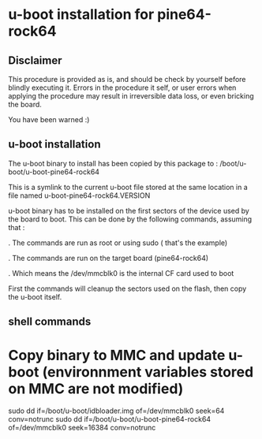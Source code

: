 # u-boot installation for pine64-rock64

## Disclaimer

This procedure is provided as is, and should be check by yourself before
blindly executing it. Errors in the procedure it self, or user errors when
applying the procedure may result in irreversible data loss, or even bricking
the board.

You have been warned :)

## u-boot installation

The u-boot binary to install has been copied by this package to :
/boot/u-boot/u-boot-pine64-rock64

This is a symlink to the current u-boot file stored at the same location in a
file named u-boot-pine64-rock64.VERSION

u-boot binary has to be installed on the first sectors of the device used by
the board to boot. This can be done by the following commands, assuming that :

. The commands are run as root or using sudo ( that's the example)

. The commands are run on the target board (pine64-rock64)

. Which means the /dev/mmcblk0 is the internal CF card used to boot

First the commands will cleanup the sectors used on the flash, then copy the
u-boot itself.


## shell commands

# Copy binary to MMC and update u-boot (environnment variables stored on MMC are not modified)
sudo dd if=/boot/u-boot/idbloader.img of=/dev/mmcblk0 seek=64 conv=notrunc
sudo dd if=/boot/u-boot/u-boot-pine64-rock64 of=/dev/mmcblk0 seek=16384 conv=notrunc 

